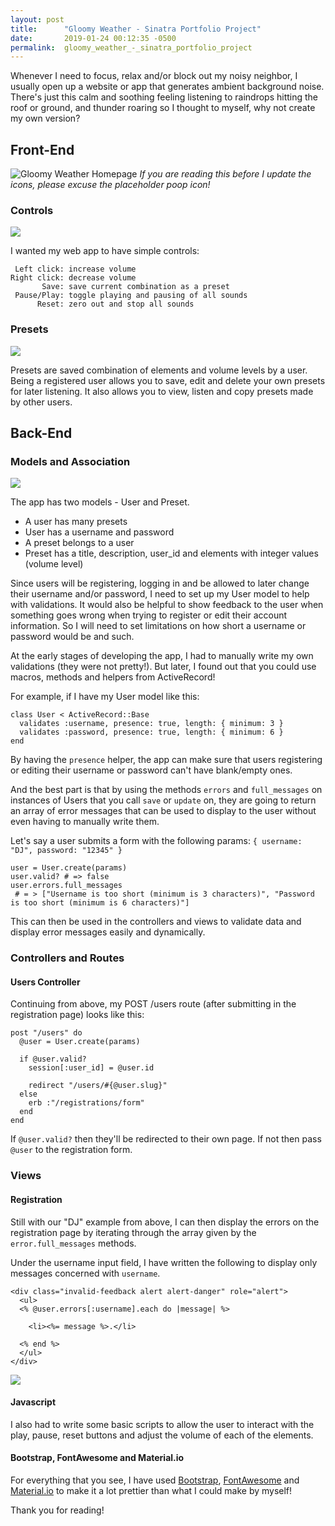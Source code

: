```yaml
---
layout: post
title:      "Gloomy Weather - Sinatra Portfolio Project"
date:       2019-01-24 00:12:35 -0500
permalink:  gloomy_weather_-_sinatra_portfolio_project
---
```


Whenever I need to focus, relax and/or block out my noisy neighbor, I usually open up a website or app that generates ambient background noise. There's just this calm and soothing feeling listening to raindrops hitting the roof or ground, and thunder roaring so I thought to myself, why not create my own version?

## Front-End


![Gloomy Weather Homepage](https://i.imgur.com/r8FDaND.png)
*If you are reading this before I update the icons, please excuse the placeholder poop icon!*


### Controls
![](https://i.imgur.com/SGmHZH6.png)

I wanted my web app to have simple controls:
```
 Left click: increase volume
Right click: decrease volume
       Save: save current combination as a preset
 Pause/Play: toggle playing and pausing of all sounds
      Reset: zero out and stop all sounds
```

### Presets
![](https://i.imgur.com/cLr836K.png)

Presets are saved combination of elements and volume levels by a user. Being a registered user allows you to save, edit and delete your own presets for later listening. It also allows you to view, listen and copy presets made by other users.

## Back-End
### Models and Association

![](https://i.imgur.com/wY0hKjJ.png)

The app has two models - User and Preset.
* A user has many presets
* User has a username and password
* A preset belongs to a user
* Preset has a title, description, user_id and elements with integer values (volume level)

Since users will be registering, logging in and be allowed to later change their username and/or password, I need to set up my User model to help with validations. It would also be helpful to show feedback to the user when something goes wrong when trying to register or edit their account information. So I will need to set limitations on how short a username or password would be and such.

At the early stages of developing the app, I had to manually write my own validations (they were not pretty!). But later, I found out that you could use macros, methods and helpers from ActiveRecord!

For example, if I have my User model like this:

```
class User < ActiveRecord::Base
  validates :username, presence: true, length: { minimum: 3 }
  validates :password, presence: true, length: { minimum: 6 }
end
```

By having the `presence` helper, the app can make sure that users registering or editing their username or password can't have blank/empty ones.

And the best part is that by using the methods `errors` and `full_messages` on instances of Users that you call `save` or `update` on, they are going to return an array of error messages that can be used to display to the user without even having to manually write them.

Let's say a user submits a form with the following params: `{ username: "DJ", password: "12345" }`

```
user = User.create(params)
user.valid? # => false
user.errors.full_messages
 # = > ["Username is too short (minimum is 3 characters)", "Password is too short (minimum is 6 characters)"]
 ```
 
This can then be used in the controllers and views to validate data and display error messages easily and dynamically.


### Controllers and Routes

#### Users Controller

Continuing from above, my POST /users route (after submitting in the registration page) looks like this:

```
post "/users" do
  @user = User.create(params)

  if @user.valid?
    session[:user_id] = @user.id

    redirect "/users/#{@user.slug}"
  else
    erb :"/registrations/form"
  end
end
```

If `@user.valid?` then they'll be redirected to their own page. If not then pass `@user` to the registration form.

### Views

#### Registration

Still with our "DJ" example from above, I can then display the errors on the registration page by iterating through the array given by the `error.full_messages` methods.

Under the username input field, I have written the following to display only messages concerned with `username`.

```
<div class="invalid-feedback alert alert-danger" role="alert">
  <ul>
  <% @user.errors[:username].each do |message| %>
		
    <li><%= message %>.</li>
				
  <% end %>
  </ul>
</div>
```

![](https://i.imgur.com/1BRTnEA.png)

#### Javascript

I also had to write some basic scripts to allow the user to interact with the play, pause, reset buttons and adjust the volume of each of the elements.

#### Bootstrap, FontAwesome and Material.io

For everything that you see, I have used [Bootstrap](https://getbootstrap.com/), [FontAwesome](https://fontawesome.com/) and [Material.io](https://material.io/) to make it a lot prettier than what I could make by myself!



Thank you for reading!


